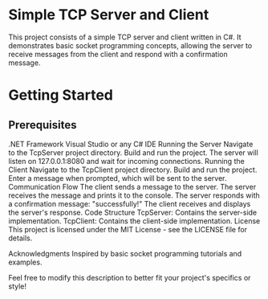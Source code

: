 # Simple TCP Server and Client
This project consists of a simple TCP server and client written in C#. It demonstrates basic socket programming concepts, allowing the server to receive messages from the client and respond with a confirmation message.

# Getting Started
## Prerequisites
.NET Framework
Visual Studio or any C# IDE
Running the Server
Navigate to the TcpServer project directory.
Build and run the project.
The server will listen on 127.0.0.1:8080 and wait for incoming connections.
Running the Client
Navigate to the TcpClient project directory.
Build and run the project.
Enter a message when prompted, which will be sent to the server.
Communication Flow
The client sends a message to the server.
The server receives the message and prints it to the console.
The server responds with a confirmation message: "successfully!"
The client receives and displays the server's response.
Code Structure
TcpServer: Contains the server-side implementation.
TcpClient: Contains the client-side implementation.
License
This project is licensed under the MIT License - see the LICENSE file for details.

Acknowledgments
Inspired by basic socket programming tutorials and examples.

Feel free to modify this description to better fit your project's specifics or style!
